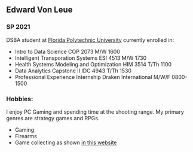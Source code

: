 ## Edward Von Leue

### SP 2021 

DSBA student at [Florida Polytechnic University](https://www.floridapoly.edu) currently enrolled in: 

- Intro to Data Science
	COP 2073 M/W 1600
- Intelligent Transporation Systems
	ESI 4513 M/W 1730
- Health Systems Modeling and Optimization
	HIM 3514 T/Th 1100
- Data Analytics Capstone II
	IDC 4943 T/Th 1530
- Professional Experience Internship
	Draken International
	M/W/F 0800-1500

### Hobbies:

I enjoy PC Gaming and spending time at the shooting range. My primary genres are strategy games and RPGs.
- Gaming
- Firearms
- Game collecting as shown [in this website](https://steamcommunity.com/id/evileddead)
